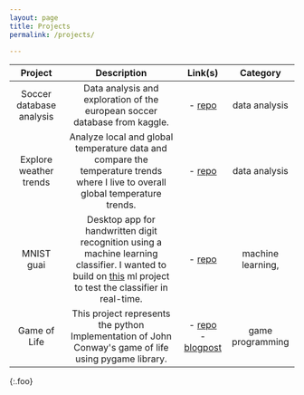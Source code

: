 ```yaml
---
layout: page
title: Projects
permalink: /projects/

---
```


<style>
.foo table {
  table-layout: auto;
  width: 100%;
  }
</style>


  
|          Project         	|                                                                                                                              Description                                                                                                                             	|                                                                             Link(s)                                                                             	|      Category      	|
|:------------------------:	|:--------------------------------------------------------------------------------------------------------------------------------------------------------------------------------------------------------------------------------------------------------------------:	|:---------------------------------------------------------------------------------------------------------------------------------------------------------------:	|:------------------:	|
| Soccer database analysis 	| Data analysis and exploration of the european soccer database from kaggle.                                                                                                                                                                                           	| - [repo](https://github.com/Zowlex/Data-Analyst-ND/tree/master/Project2)                                                                                        	| data analysis      	|
| Explore weather trends   	| Analyze local and global temperature data and compare the temperature trends where I live to overall global temperature trends.                                                                                                                                      	| - [repo](https://github.com/Zowlex/Data-Analyst-ND/tree/master/Project1)                                                                                        	| data analysis      	|
| MNIST guai               	| Desktop app for handwritten digit recognition using a machine learning classifier. I wanted to build on [this](https://github.com/Zowlex/100DaysofMLCode/blob/master/End-to-end%20ML%20project/Classification.ipynb) ml project to test the classifier in real-time. 	| - [repo](https://github.com/Zowlex/Python-projects/tree/master/mnist_guai)                                                                                      	| machine learning,  	|
| Game of Life             	| This project represents the python Implementation of John Conway's game of life using pygame library.                                                                                                                                                                	| - [repo](https://github.com/Zowlex/Python-projects/tree/master/gameoflife)<br>- [blogpost](http://fareslassoued.ml/Blog/programming/2020/03/21/gameoflife.html) 	| game programming   	|
{:.foo}

